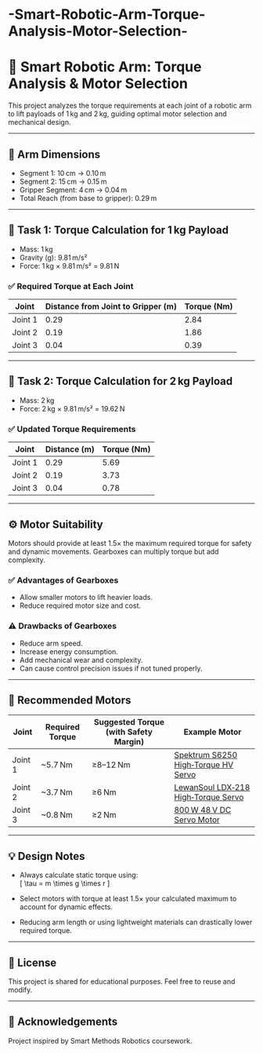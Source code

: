 # -Smart-Robotic-Arm-Torque-Analysis-Motor-Selection-
# 🤖 Smart Robotic Arm: Torque Analysis & Motor Selection

This project analyzes the torque requirements at each joint of a robotic arm to lift payloads of 1 kg and 2 kg, guiding optimal motor selection and mechanical design.

---

## 📐 Arm Dimensions
- Segment 1: 10 cm → 0.10 m  
- Segment 2: 15 cm → 0.15 m  
- Gripper Segment: 4 cm → 0.04 m  
- Total Reach (from base to gripper): 0.29 m  

---

## 📌 Task 1: Torque Calculation for 1 kg Payload

- Mass: 1 kg  
- Gravity (g): 9.81 m/s²  
- Force: 1 kg × 9.81 m/s² = 9.81 N  

### ✅ Required Torque at Each Joint

| Joint   | Distance from Joint to Gripper (m) | Torque (Nm) |
|---------|-------------------------------------|-------------|
| Joint 1 | 0.29                                | 2.84        |
| Joint 2 | 0.19                                | 1.86        |
| Joint 3 | 0.04                                | 0.39        |

---

## 📌 Task 2: Torque Calculation for 2 kg Payload

- Mass: 2 kg  
- Force: 2 kg × 9.81 m/s² = 19.62 N  

### ✅ Updated Torque Requirements

| Joint   | Distance (m) | Torque (Nm) |
|---------|--------------|-------------|
| Joint 1 | 0.29         | 5.69        |
| Joint 2 | 0.19         | 3.73        |
| Joint 3 | 0.04         | 0.78        |

---

## ⚙️ Motor Suitability

Motors should provide at least 1.5× the maximum required torque for safety and dynamic movements. Gearboxes can multiply torque but add complexity.

### ✅ Advantages of Gearboxes
- Allow smaller motors to lift heavier loads.
- Reduce required motor size and cost.

### ⚠️ Drawbacks of Gearboxes
- Reduce arm speed.
- Increase energy consumption.
- Add mechanical wear and complexity.
- Can cause control precision issues if not tuned properly.

---

## 🔗 Recommended Motors

| Joint   | Required Torque | Suggested Torque (with Safety Margin) | Example Motor                            |
|---------|-----------------|---------------------------------------|------------------------------------------|
| Joint 1 | ~5.7 Nm         | ≥8–12 Nm                             | [Spektrum S6250 High‑Torque HV Servo](https://www.ebay.com/itm/295982644933?utm_source=chatgpt.com) |
| Joint 2 | ~3.7 Nm         | ≥6 Nm                                | [LewanSoul LDX‑218 High‑Torque Servo](https://www.ebay.com/itm/236225636012?utm_source=chatgpt.com) |
| Joint 3 | ~0.8 Nm         | ≥2 Nm                                | [800 W 48 V DC Servo Motor](https://www.ato.com/800w-dc-servo-motor?utm_source=chatgpt.com) |

---

## 💡 Design Notes

- Always calculate static torque using:  
  \[
  \tau = m \times g \times r
  \]

- Select motors with torque at least 1.5× your calculated maximum to account for dynamic effects.

- Reducing arm length or using lightweight materials can drastically lower required torque.

---

## 📄 License

This project is shared for educational purposes. Feel free to reuse and modify.

---

## 🙌 Acknowledgements

Project inspired by Smart Methods Robotics coursework.
